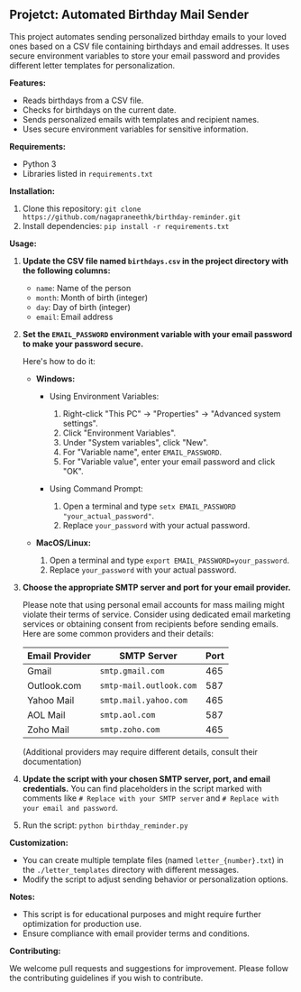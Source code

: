 ## Projetct: Automated Birthday Mail Sender

This project automates sending personalized birthday emails to your loved ones based on a CSV file containing birthdays and email addresses. It uses secure environment variables to store your email password and provides different letter templates for personalization.


**Features:**

* Reads birthdays from a CSV file.
* Checks for birthdays on the current date.
* Sends personalized emails with templates and recipient names.
* Uses secure environment variables for sensitive information.

**Requirements:**

* Python 3
* Libraries listed in `requirements.txt`

**Installation:**

1. Clone this repository: `git clone https://github.com/nagapraneethk/birthday-reminder.git`
2. Install dependencies: `pip install -r requirements.txt`

**Usage:**

1. **Update the CSV file named `birthdays.csv` in the project directory with the following columns:**
    * `name`: Name of the person
    * `month`: Month of birth (integer)
    * `day`: Day of birth (integer)
    * `email`: Email address
   

2. **Set the `EMAIL_PASSWORD` environment variable with your email password to make your password secure.**

    Here's how to do it:

    * **Windows:**
    
       * Using Environment Variables:
         1. Right-click "This PC" -> "Properties" -> "Advanced system settings".
         2. Click "Environment Variables".
         3. Under "System variables", click "New".
         4. For "Variable name", enter `EMAIL_PASSWORD`.
         5. For "Variable value", enter your email password and click "OK".
        
       * Using Command Prompt:  
         1. Open a terminal and type `setx EMAIL_PASSWORD "your_actual_password"`.
         2. Replace `your_password` with your actual password.

    * **MacOS/Linux:**

      1. Open a terminal and type `export EMAIL_PASSWORD=your_password`.
      2. Replace `your_password` with your actual password.
   

3. **Choose the appropriate SMTP server and port for your email provider.** 

    Please note that using personal email accounts for mass mailing might violate their terms of service. Consider using dedicated email marketing services or obtaining consent from recipients before sending emails. Here are some common providers and their details:

    | Email Provider | SMTP Server | Port |
    |---|---|---|
    | Gmail | `smtp.gmail.com` | 465 |
    | Outlook.com | `smtp-mail.outlook.com` | 587 |
    | Yahoo Mail | `smtp.mail.yahoo.com` | 465 |
    | AOL Mail | `smtp.aol.com` | 587 |
    | Zoho Mail | `smtp.zoho.com` | 465 |

    (Additional providers may require different details, consult their documentation)


4. **Update the script with your chosen SMTP server, port, and email credentials.** You can find placeholders in the script marked with comments like `# Replace with your SMTP server` and `# Replace with your email and password`.


5. Run the script: `python birthday_reminder.py`

**Customization:**

* You can create multiple template files (named `letter_{number}.txt`) in the `./letter_templates` directory with different messages.
* Modify the script to adjust sending behavior or personalization options.

**Notes:**

* This script is for educational purposes and might require further optimization for production use.
* Ensure compliance with email provider terms and conditions.

**Contributing:**

We welcome pull requests and suggestions for improvement. Please follow the contributing guidelines if you wish to contribute.

